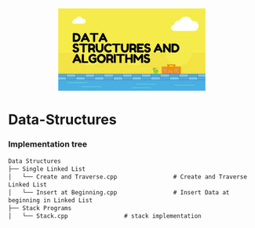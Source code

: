 
<div align="center" style="margin: 20px">
  <img src="https://github.com/lakshaygoyal425/Data-Structure-C/blob/main/download.jfif">
</div>


# Data-Structures

### Implementation tree
```
Data Structures
├── Single Linked List
│   └── Create and Traverse.cpp                # Create and Traverse Linked List
│   └── Insert at Beginning.cpp                # Insert Data at beginning in Linked List
├── Stack Programs
│   └── Stack.cpp                # stack implementation
```
